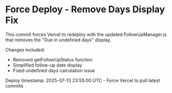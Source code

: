 # Force Deploy - Remove Days Display Fix

This commit forces Vercel to redeploy with the updated FollowUpManager.js that removes the "Due in undefined days" display.

Changes included:
- Removed getFollowUpStatus function
- Simplified follow-up date display
- Fixed undefined days calculation issue

Deploy timestamp: 2025-07-13 23:55:00 UTC - Force Vercel to pull latest commits
